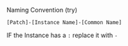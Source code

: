 Naming Convention (try)  
  
`[Patch]-[Instance Name]-[Common Name]`  
  
IF the Instance has a `:` replace it with `-`

